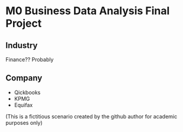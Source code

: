 # M0 Business Data Analysis Final Project

## Industry
Finance?? Probably

## Company
- Qickbooks
- KPMG
- Equifax

(This is a fictitious scenario created by the github author for academic purposes only)
